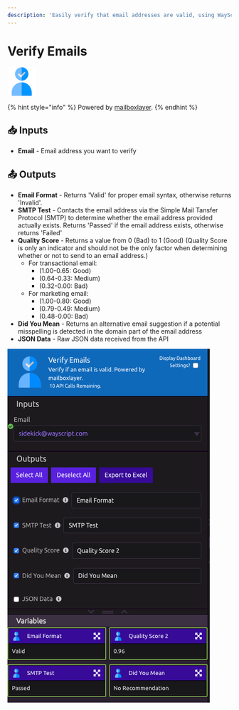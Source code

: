 ```yaml
---
description: 'Easily verify that email addresses are valid, using WayScript.'
---
```


# Verify Emails

![Verify that an email address is valid.](../../.gitbook/assets/email_verifier%20%281%29%20%281%29%20%282%29%20%282%29%20%282%29%20%281%29.png)

{% hint style="info" %}
Powered by [mailboxlayer](https://mailboxlayer.com/).
{% endhint %}

## 📥 Inputs

* **Email** - Email address you want to verify

## 📤 Outputs

* **Email Format** - Returns 'Valid' for proper email syntax, otherwise returns 'Invalid'.
* **SMTP Test** - Contacts the email address via the Simple Mail Tansfer Protocol \(SMTP\) to determine whether the email address provided actually exists. Returns 'Passed' if the email address exists, otherwise returns 'Failed'
* **Quality Score** - Returns a value from 0 \(Bad\) to 1 \(Good\)  \(Quality Score is only an indicator and should not be the only factor when determining whether or not to send to an email address.\)
  * For transactional email: 
    * \(1.00-0.65: Good\) 
    * \(0.64-0.33: Medium\)
    * \(0.32-0.00: Bad\)
  * For marketing email:
    * \(1.00-0.80: Good\) 
    * \(0.79-0.49: Medium\)
    * \(0.48-0.00: Bad\)
* **Did You Mean** - Returns an alternative email suggestion if a potential misspelling is detected in the domain part of the email address
* **JSON Data** - Raw JSON data received from the API

![](../../.gitbook/assets/verify_email_example.png)

